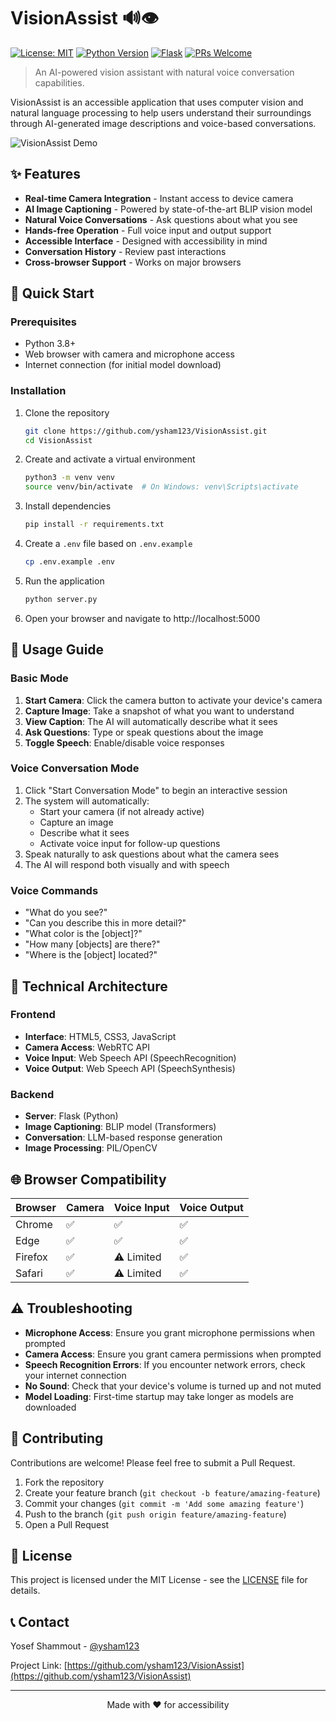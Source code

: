 # VisionAssist 🔊👁️

[![License: MIT](https://img.shields.io/badge/License-MIT-blue.svg)](https://opensource.org/licenses/MIT)
[![Python Version](https://img.shields.io/badge/python-3.8%2B-blue)](https://www.python.org/downloads/)
[![Flask](https://img.shields.io/badge/Flask-2.0%2B-green)](https://flask.palletsprojects.com/)
[![PRs Welcome](https://img.shields.io/badge/PRs-welcome-brightgreen.svg)](http://makeapullrequest.com)

> An AI-powered vision assistant with natural voice conversation capabilities.

VisionAssist is an accessible application that uses computer vision and natural language processing to help users understand their surroundings through AI-generated image descriptions and voice-based conversations.

![VisionAssist Demo](https://github.com/ysham123/VisionAssist/raw/main/static/demo.gif)

## ✨ Features

- **Real-time Camera Integration** - Instant access to device camera
- **AI Image Captioning** - Powered by state-of-the-art BLIP vision model
- **Natural Voice Conversations** - Ask questions about what you see
- **Hands-free Operation** - Full voice input and output support
- **Accessible Interface** - Designed with accessibility in mind
- **Conversation History** - Review past interactions
- **Cross-browser Support** - Works on major browsers

## 🚀 Quick Start

### Prerequisites

- Python 3.8+
- Web browser with camera and microphone access
- Internet connection (for initial model download)

### Installation

1. Clone the repository
   ```bash
   git clone https://github.com/ysham123/VisionAssist.git
   cd VisionAssist
   ```

2. Create and activate a virtual environment
   ```bash
   python3 -m venv venv
   source venv/bin/activate  # On Windows: venv\Scripts\activate
   ```

3. Install dependencies
   ```bash
   pip install -r requirements.txt
   ```

4. Create a `.env` file based on `.env.example`
   ```bash
   cp .env.example .env
   ```

5. Run the application
   ```bash
   python server.py
   ```

6. Open your browser and navigate to http://localhost:5000

## 🎯 Usage Guide

### Basic Mode

1. **Start Camera**: Click the camera button to activate your device's camera
2. **Capture Image**: Take a snapshot of what you want to understand
3. **View Caption**: The AI will automatically describe what it sees
4. **Ask Questions**: Type or speak questions about the image
5. **Toggle Speech**: Enable/disable voice responses

### Voice Conversation Mode

1. Click "Start Conversation Mode" to begin an interactive session
2. The system will automatically:
   - Start your camera (if not already active)
   - Capture an image
   - Describe what it sees
   - Activate voice input for follow-up questions
3. Speak naturally to ask questions about what the camera sees
4. The AI will respond both visually and with speech

### Voice Commands

- "What do you see?"
- "Can you describe this in more detail?"
- "What color is the [object]?"
- "How many [objects] are there?"
- "Where is the [object] located?"

## 🔧 Technical Architecture

### Frontend

- **Interface**: HTML5, CSS3, JavaScript
- **Camera Access**: WebRTC API
- **Voice Input**: Web Speech API (SpeechRecognition)
- **Voice Output**: Web Speech API (SpeechSynthesis)

### Backend

- **Server**: Flask (Python)
- **Image Captioning**: BLIP model (Transformers)
- **Conversation**: LLM-based response generation
- **Image Processing**: PIL/OpenCV

## 🌐 Browser Compatibility

| Browser | Camera | Voice Input | Voice Output |
|---------|--------|-------------|-------------|
| Chrome  | ✅     | ✅          | ✅          |
| Edge    | ✅     | ✅          | ✅          |
| Firefox | ✅     | ⚠️ Limited  | ✅          |
| Safari  | ✅     | ⚠️ Limited  | ✅          |

## ⚠️ Troubleshooting

- **Microphone Access**: Ensure you grant microphone permissions when prompted
- **Camera Access**: Ensure you grant camera permissions when prompted
- **Speech Recognition Errors**: If you encounter network errors, check your internet connection
- **No Sound**: Check that your device's volume is turned up and not muted
- **Model Loading**: First-time startup may take longer as models are downloaded

## 🤝 Contributing

Contributions are welcome! Please feel free to submit a Pull Request.

1. Fork the repository
2. Create your feature branch (`git checkout -b feature/amazing-feature`)
3. Commit your changes (`git commit -m 'Add some amazing feature'`)
4. Push to the branch (`git push origin feature/amazing-feature`)
5. Open a Pull Request

## 📄 License

This project is licensed under the MIT License - see the [LICENSE](LICENSE) file for details.

## 📞 Contact

Yosef Shammout - [@ysham123](https://github.com/ysham123)

Project Link: [https://github.com/ysham123/VisionAssist](https://github.com/ysham123/VisionAssist)

---

<p align="center">Made with ❤️ for accessibility</p>
